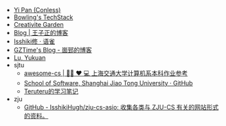 
- [Yi Pan (Conless)](https://conless.dev/)
- [Bowling's TechStack](https://note.bowling233.top/)
- [Creativite Garden](https://blog.shad0wash.cc/)
- [Blog | 王子正的博客](https://www.zizheng.life/)
- [Isshiki修 · 语雀](https://www.yuque.com/isshikixiu)
- [GZTime's Blog - 崮郅的博客](https://blog.gzti.me/)
- [Lu, Yukuan](https://lyk-love.cn/)
- sjtu
	- [awesome-cs | 👨‍💻 ❤️ 💻 上海交通大学计算机系本科作业参考](https://sjtu-cse.github.io/awesome-cs)
	- [School of Software, Shanghai Jiao Tong University · GitHub](https://github.com/SJTU-SE)
	- [Teruteru的学习笔记](http://teruteru.space/)
- zju
	- [GitHub - IsshikiHugh/zju-cs-asio: 收集各类与 ZJU-CS 有关的网站形式的资料。](https://github.com/IsshikiHugh/zju-cs-asio)
